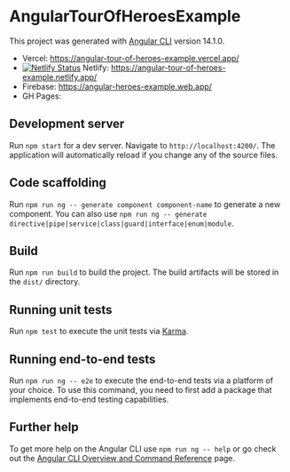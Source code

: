 # AngularTourOfHeroesExample

This project was generated with [Angular CLI](https://github.com/angular/angular-cli) version 14.1.0.

- Vercel: <https://angular-tour-of-heroes-example.vercel.app/>
- [![Netlify Status](https://api.netlify.com/api/v1/badges/6e251572-448d-48ed-a7f8-5f1f8134cffa/deploy-status)](https://app.netlify.com/sites/angular-tour-of-heroes-example/deploys) Netlify: <https://angular-tour-of-heroes-example.netlify.app/>
- Firebase: <https://angular-heroes-example.web.app/>
- GH Pages:

## Development server

Run `npm start` for a dev server. Navigate to `http://localhost:4200/`. The application will automatically reload if you change any of the source files.

## Code scaffolding

Run `npm run ng -- generate component component-name` to generate a new component. You can also use `npm run ng -- generate directive|pipe|service|class|guard|interface|enum|module`.

## Build

Run `npm run build` to build the project. The build artifacts will be stored in the `dist/` directory.

## Running unit tests

Run `npm test` to execute the unit tests via [Karma](https://karma-runner.github.io).

## Running end-to-end tests

Run `npm run ng -- e2e` to execute the end-to-end tests via a platform of your choice. To use this command, you need to first add a package that implements end-to-end testing capabilities.

## Further help

To get more help on the Angular CLI use `npm run ng -- help` or go check out the [Angular CLI Overview and Command Reference](https://angular.io/cli) page.
